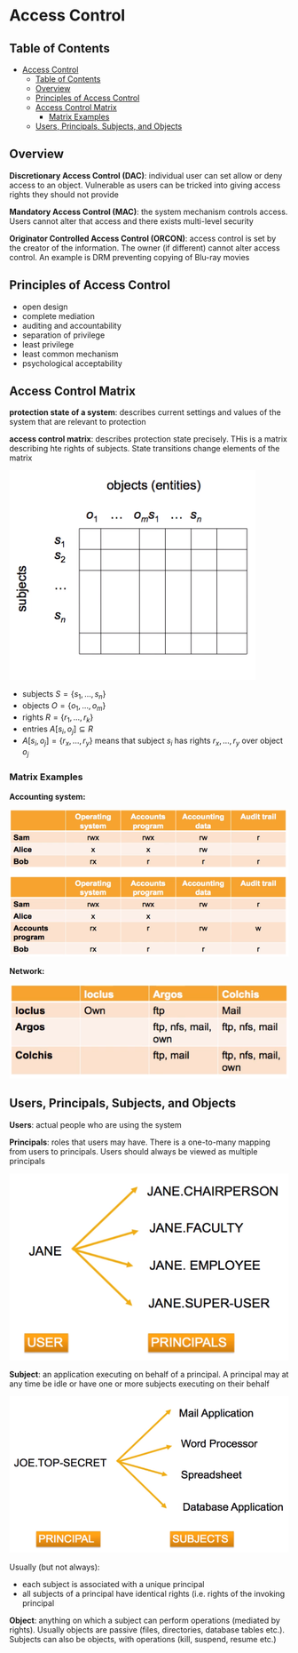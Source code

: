 # Access Control

## Table of Contents

- [Access Control](#access-control)
  - [Table of Contents](#table-of-contents)
  - [Overview](#overview)
  - [Principles of Access Control](#principles-of-access-control)
  - [Access Control Matrix](#access-control-matrix)
    - [Matrix Examples](#matrix-examples)
  - [Users, Principals, Subjects, and Objects](#users-principals-subjects-and-objects)

## Overview

**Discretionary Access Control (DAC)**: individual user can set allow or deny access to an object. Vulnerable as users can be tricked into giving access rights they should not provide

**Mandatory Access Control (MAC)**: the system mechanism controls access. Users cannot alter that access and there exists multi-level security

**Originator Controlled Access Control (ORCON)**: access control is set by the creator of the information. The owner (if different) cannot alter access control. An example is DRM preventing copying of Blu-ray movies

## Principles of Access Control

- open design
- complete mediation
- auditing and accountability
- separation of privilege
- least privilege
- least common mechanism
- psychological acceptability

## Access Control Matrix

**protection state of a system**: describes current settings and values of the system that are relevant to protection

**access control matrix**: describes protection state precisely. THis is a matrix describing hte rights of subjects. State transitions change elements of the matrix

![access_control_matrix](/notes/assets/access_control/access_control_matrix.PNG)

- subjects $S = \{s_1, ..., s_n\}$
- objects $O = \{o_1, ..., o_m\}$
- rights $R = \{r_1, ..., r_k\}$
- entries $A[s_i, o_j] \subseteq R$
- $A[s_i, o_j] = \{r_x, ..., r_y\}$ means that subject $s_i$ has rights $r_x, ..., r_y$ over object $o_j$

### Matrix Examples

**Accounting system:**

![matrix_example_accounting](/notes/assets/access_control/matrix_example_accounting.PNG)

**Network:**

![matrix_example_network](/notes/assets/access_control/matrix_example_network.PNG)

## Users, Principals, Subjects, and Objects

**Users**: actual people who are using the system

**Principals**: roles that users may have. There is a one-to-many mapping from users to principals. Users should always be viewed as multiple principals

![users_and_principals](/notes/assets/access_control/users_and_principals.PNG)

**Subject**: an application executing on behalf of a principal. A principal may at any time be idle or have one or more subjects executing on their behalf

![principals_and_subjects](/notes/assets/access_control/principals_and_subjects.PNG)

Usually (but not always):

- each subject is associated with a unique principal
- all subjects of a principal have identical rights (i.e. rights of the invoking principal

**Object**: anything on which a subject can perform operations (mediated by rights). Usually objects are passive (files, directories, database tables etc.). Subjects can also be objects, with operations (kill, suspend, resume etc.)
